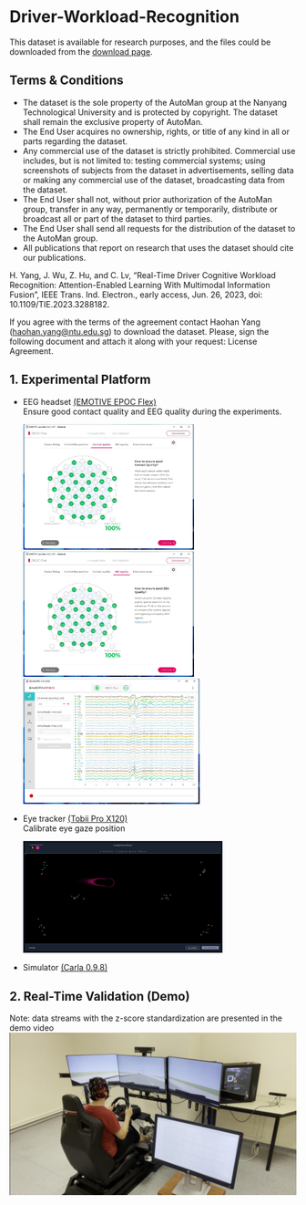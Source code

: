 # Driver-Workload-Recognition

This dataset is available for research purposes, and the files could be downloaded from the [download page](https://entuedu-my.sharepoint.com/:u:/r/personal/haohan_yang_staff_main_ntu_edu_sg/Documents/driver_workload_dataset%20.rar?csf=1&web=1&e=rWlf1p).

## Terms & Conditions
- The dataset is the sole property of the AutoMan group at the Nanyang Technological University and is protected by copyright. The dataset shall remain the exclusive property of AutoMan.
- The End User acquires no ownership, rights, or title of any kind in all or parts regarding the dataset.
- Any commercial use of the dataset is strictly prohibited. Commercial use includes, but is not limited to: testing commercial systems; using screenshots of subjects from the dataset in advertisements, selling data or making any commercial use of the dataset, broadcasting data from the dataset.
- The End User shall not, without prior authorization of the AutoMan group, transfer in any way, permanently or temporarily, distribute or broadcast all or part of the dataset to third parties.
- The End User shall send all requests for the distribution of the dataset to the AutoMan group.
- All publications that report on research that uses the dataset should cite our publications.

H. Yang, J. Wu, Z. Hu, and C. Lv, “Real-Time Driver Cognitive Workload Recognition: Attention-Enabled Learning With Multimodal Information Fusion”, IEEE Trans. Ind. Electron., early access, Jun. 26, 2023, doi: 10.1109/TIE.2023.3288182.

If you agree with the terms of the agreement contact Haohan Yang (haohan.yang@ntu.edu.sg) to download the dataset. Please, sign the following document and attach it along with your request: License Agreement.

## 1. Experimental Platform
  * EEG headset [(EMOTIVE EPOC Flex)](https://www.emotiv.com/)   
    Ensure good contact quality and EEG quality during the experiments.
    
    <img src="https://github.com/yhh-IV/Driver-Workload-Recognition/blob/main/images/contact%20quality.jpg" width="300" alt="">
    <img src="https://github.com/yhh-IV/Driver-Workload-Recognition/blob/main/images/EEG%20quality.jpg" width="300" alt="">
    <img src="https://github.com/yhh-IV/Driver-Workload-Recognition/blob/main/images/EEG%20signals.jpg" width="310" alt="">
    
  * Eye tracker [(Tobii Pro X120)](https://www.tobiipro.com/)  
    Calibrate eye gaze position  
    
    <img src="https://github.com/yhh-IV/Driver-Workload-Recognition/blob/main/images/calibration.jpg" width="350" alt="">
        
  * Simulator [(Carla 0.9.8)](http://carla.org/)    
  
## 2. Real-Time Validation (Demo)
Note: data streams with the z-score standardization are presented in the demo video
[![Watch the video](https://github.com/yhh-IV/Driver-Workload-Recognition/blob/main/images/demo.jpg)](https://youtu.be/E0blk93KIK4)
    
   
 
   

